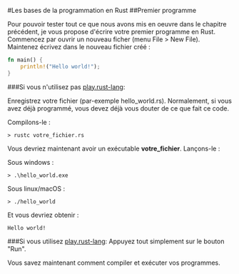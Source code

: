 #Les bases de la programmation en Rust
##Premier programme

Pour pouvoir tester tout ce que nous avons mis en oeuvre dans le chapitre précédent, je vous propose d'écrire votre premier programme en Rust. Commencez par ouvrir un nouveau ficher (menu File > New File). Maintenez écrivez dans le nouveau fichier créé :

```Rust
fn main() {
    println!("Hello world!");
}
```

###Si vous n'utilisez pas [play.rust-lang](http://www.rust-lang.org):

Enregistrez votre fichier (par-exemple hello_world.rs). Normalement, si vous avez déjà programmé, vous devez déjà vous douter de ce que fait ce code.

Compilons-le :

```Shell
> rustc votre_fichier.rs
```

Vous devriez maintenant avoir un exécutable __votre_fichier__. Lançons-le :

Sous windows :

```Shell
> .\hello_world.exe
```

Sous linux/macOS :

```Shell
> ./hello_world
```

Et vous devriez obtenir :

```Shell
Hello world!
```

###Si vous utilisez [play.rust-lang](http://www.rust-lang.org):
Appuyez tout simplement sur le bouton "Run".

Vous savez maintenant comment compiler et exécuter vos programmes.
